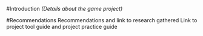 #Introduction
*(Details about the game project)*

#Recommendations
Recommendations and link to research gathered
Link to project tool guide and project practice guide
